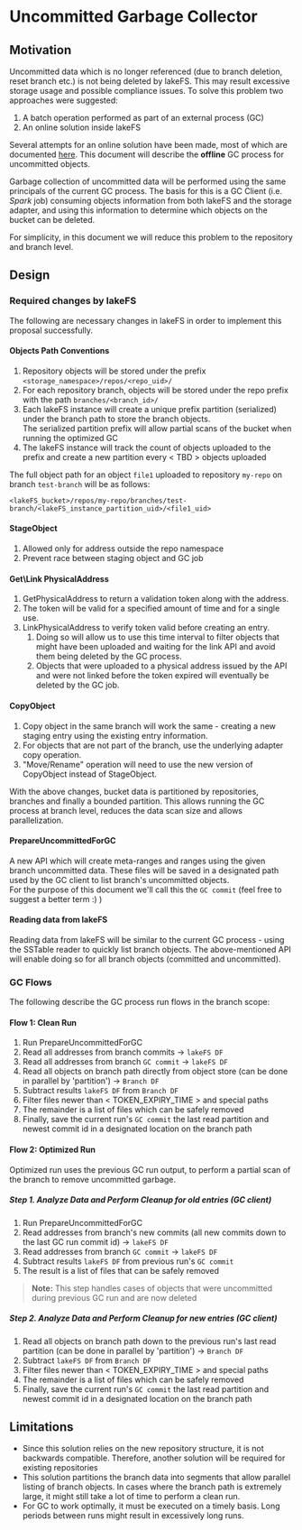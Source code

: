 # Uncommitted Garbage Collector

## Motivation

Uncommitted data which is no longer referenced (due to branch deletion, reset branch etc.) is not being deleted by lakeFS.
This may result excessive storage usage and possible compliance issues.
To solve this problem two approaches were suggested:
1. A batch operation performed as part of an external process (GC)
2. An online solution inside lakeFS

Several attempts for an online solution have been made, most of which are documented [here](Link-to-hard-delete-proposal).
This document will describe the **offline** GC process for uncommitted objects.

Garbage collection of uncommitted data will be performed using the same principals of the current GC process.
The basis for this is a GC Client (i.e. _Spark_ job) consuming objects information from both lakeFS and the storage adapter, 
and using this information to determine which objects on the bucket can be deleted.

For simplicity, in this document we will reduce this problem to the repository and branch level.

## Design

### Required changes by lakeFS

The following are necessary changes in lakeFS in order to implement this proposal successfully.

#### Objects Path Conventions

1. Repository objects will be stored under the prefix `<storage_namespace>/repos/<repo_uid>/`
2. For each repository branch, objects will be stored under the repo prefix with the path `branches/<branch_id>/`
3. Each lakeFS instance will create a unique prefix partition (serialized) under the branch path to 
store the branch objects.  
The serialized partition prefix will allow partial scans of the bucket when running the optimized GC
4. The lakeFS instance will track the count of objects uploaded to the prefix and create a new partition every < TBD > objects uploaded

The full object path for an object `file1` uploaded to repository `my-repo` on branch `test-branch` will be as follows:  
    
    <lakeFS_bucket>/repos/my-repo/branches/test-branch/<lakeFS_instance_partition_uid>/<file1_uid>

#### StageObject

1. Allowed only for address outside the repo namespace
2. Prevent race between staging object and GC job

#### Get\Link PhysicalAddress 

1. GetPhysicalAddress to return a validation token along with the address.
2. The token will be valid for a specified amount of time and for a single use.
3. LinkPhysicalAddress to verify token valid before creating an entry.
    1. Doing so will allow us to use this time interval to filter objects that might have been uploaded and waiting for
       the link API and avoid them being deleted by the GC process.
    2. Objects that were uploaded to a physical address issued by the API and were not linked before the token expired will
       eventually be deleted by the GC job.

#### CopyObject

1. Copy object in the same branch will work the same - creating a new staging entry using the existing entry information.
2. For objects that are not part of the branch, use the underlying adapter copy operation.
3. "Move/Rename" operation will need to use the new version of CopyObject instead of StageObject.

With the above changes, bucket data is partitioned by repositories, branches and finally a bounded partition.
This allows running the GC process at branch level, reduces the data scan size and allows parallelization.

#### PrepareUncommittedForGC

A new API which will create meta-ranges and ranges using the given branch uncommitted data. These files
will be saved in a designated path used by the GC client to list branch's uncommitted objects.  
For the purpose of this document we'll call this the `GC commit` (feel free to suggest a better term :) )

#### Reading data from lakeFS

Reading data from lakeFS will be similar to the current GC process - using the SSTable reader to quickly list branch objects.
The above-mentioned API will enable doing so for all branch objects (committed and uncommitted).

### GC Flows

The following describe the GC process run flows in the branch scope:

#### Flow 1: Clean Run

1. Run PrepareUncommittedForGC
2. Read all addresses from branch commits -> `lakeFS DF`
3. Read all addresses from branch `GC commit` -> `lakeFS DF`
4. Read all objects on branch path directly from object store (can be done in parallel by 'partition') -> `Branch DF`
5. Subtract results `lakeFS DF` from `Branch DF`
6. Filter files newer than < TOKEN_EXPIRY_TIME > and special paths
7. The remainder is a list of files which can be safely removed
8. Finally, save the current run's `GC commit` the last read partition and newest commit id in a designated location on the branch path

#### Flow 2: Optimized Run

Optimized run uses the previous GC run output, to perform a partial scan of the branch to remove uncommitted garbage.

##### Step 1. Analyze Data and Perform Cleanup for old entries (GC client)

1. Run PrepareUncommittedForGC
2. Read addresses from branch's new commits (all new commits down to the last GC run commit id) -> `lakeFS DF`
3. Read addresses from branch `GC commit` -> `lakeFS DF`
4. Subtract results `lakeFS DF` from previous run's `GC commit`
5. The result is a list of files that can be safely removed

>**Note:** This step handles cases of objects that were uncommitted during previous GC run and are now deleted

##### Step 2. Analyze Data and Perform Cleanup for new entries (GC client)
1. Read all objects on branch path down to the previous run's last read partition (can be done in parallel by 'partition') -> `Branch DF`
2. Subtract `lakeFS DF` from `Branch DF`
3. Filter files newer than < TOKEN_EXPIRY_TIME > and special paths
4. The remainder is a list of files which can be safely removed
5. Finally, save the current run's `GC commit` the last read partition and newest commit id in a designated location on the branch path

## Limitations

* Since this solution relies on the new repository structure, it is not backwards compatible. Therefore, another solution will be required for existing 
repositories
* This solution partitions the branch data into segments that allow parallel listing of branch objects. In cases where
the branch path is extremely large, it might still take a lot of time to perform a clean run.
* For GC to work optimally, it must be executed on a timely basis. Long periods between runs might result in excessively long runs.